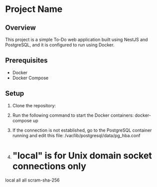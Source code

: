 # Project Name

## Overview

This project is a simple To-Do web application built using NestJS and PostgreSQL, and it is configured to run using Docker.

## Prerequisites

- Docker
- Docker Compose

## Setup

1. Clone the repository:

2. Run the following command to start the Docker containers: docker-compose up

3. If the connection is not established, go to the PostgreSQL container running and edit this file: /var/lib/postgresql/data/pg_hba.conf

4. # "local" is for Unix domain socket connections only
  local   all             all                                     scram-sha-256

  
